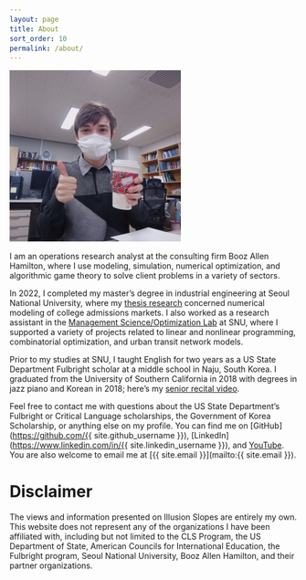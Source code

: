 ```yaml
---
layout: page
title: About
sort_order: 10
permalink: /about/
---
```


![Picture of Max drinking a wintry Starbucks beverage](/assets/images/winter-mug.jpg)

I am an operations research analyst at the consulting firm Booz Allen Hamilton,
where I use modeling, simulation, numerical optimization, and algorithmic game
theory to solve client problems in a variety of sectors.

In 2022, I completed my master&rsquo;s degree in industrial engineering at Seoul
National University, where my [thesis
research](https://github.com/maxkapur/CollegeApplication) concerned numerical
modeling of college admissions markets. I also worked as a research assistant in
the [Management Science/Optimization Lab](https://polytope.snu.ac.kr/) at SNU,
where I supported a variety of projects related to linear and nonlinear
programming, combinatorial optimization, and urban transit network models.

Prior to my studies at SNU, I taught English for two years as a US State
Department Fulbright scholar at a middle school in Naju, South Korea. I
graduated from the University of Southern California in 2018 with degrees in
jazz piano and Korean in 2018; here’s my [senior recital
video](https://www.youtube.com/playlist?list=PL06yMQdXWrp9VsynaPe2mg2gjHfr45VZO).

Feel free to contact me with questions about the US State Department&rsquo;s
Fulbright or Critical Language scholarships, the Government of Korea
Scholarship, or anything else on my profile. You can find me on
[GitHub](https://github.com/{{ site.github_username }}),
[LinkedIn](https://www.linkedin.com/in/{{ site.linkedin_username }}), and
[YouTube](https://www.youtube.com/channel/UCRfryFgD6JkqJiTA_MTkHXw). You are
also welcome to email me at [{{ site.email }}](mailto:{{ site.email }}).

# Disclaimer

The views and information presented on Illusion Slopes are entirely my own. This
website does not represent any of the organizations I have been affiliated with,
including but not limited to the CLS Program, the US Department of State,
American Councils for International Education, the Fulbright program, Seoul
National University, Booz Allen Hamilton, and their partner organizations.
